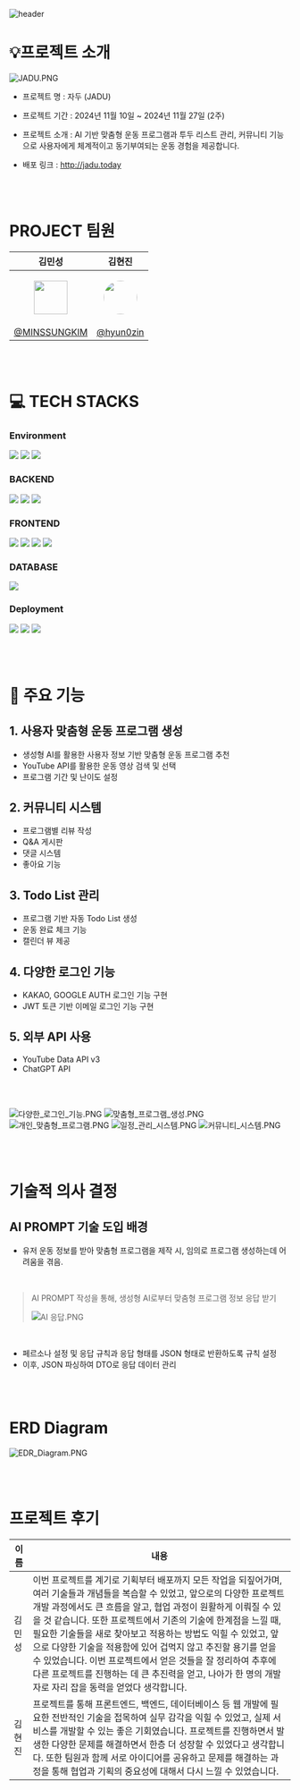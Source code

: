 ![header](https://capsule-render.vercel.app/api?type=waving&height=300&color=gradient&text=JADU&descAlign=60)

# 💡프로젝트 소개

![JADU.PNG](./image/JADU.png)

- 프로젝트 명 : 자두 (JADU)
- 프로젝트 기간 : 2024년 11월 10일 ~ 2024년 11월 27일 (2주)
- 프로젝트 소개 : AI 기반 맞춤형 운동 프로그램과 투두 리스트 관리, 커뮤니티 기능으로 사용자에게 체계적이고 동기부여되는 운동 경험을 제공합니다.

- 배포 링크 : http://jadu.today

  <br><br>

# PROJECT 팀원

|                                                    김민성                                                     |                                                              김현진                                                              |
| :-----------------------------------------------------------------------------------------------------------: | :------------------------------------------------------------------------------------------------------------------------------: |
| <p align="center"><img src="https://avatars.githubusercontent.com/u/163739681?v=4" style="width:60px;" /></p> | <p align="center"><img src="https://avatars.githubusercontent.com/u/154870548?v=4" style="width:60px; border-radius: 50%" /></p> |
|                                [@MINSSUNGKIM](https://github.com/MINSSUNGKIM)                                 |                                             [@hyun0zin](https://github.com/hyun0zin)                                             |

<br><br>

# 💻 TECH STACKS

<h3>Environment</h3> 
<div><img src="https://img.shields.io/badge/visual studio code-007ACC?style=for-the-badge&logo=visualstudiocode&logoColor=white"> <img src="https://img.shields.io/badge/github-181717?style=for-the-badge&logo=github&logoColor=white"> <img src="https://img.shields.io/badge/git-F05032?style=for-the-badge&logo=git&logoColor=white"></div>

<h3>BACKEND</h3> 
<div>
<img src="https://img.shields.io/badge/java-000000?style=for-the-badge&logo=java&logoColor=black"> <img src="https://img.shields.io/badge/spring Boot-6DB33F?style=for-the-badge&logo=spring Boot&logoColor=white">
<img src="https://img.shields.io/badge/spring security-6DB33F?style=for-the-badge&logo=spring security&logoColor=white">
</div>

<h3>FRONTEND</h3> 
<div>
<img src="https://img.shields.io/badge/html5-E34F26?style=for-the-badge&logo=html5&logoColor=white"> <img src="https://img.shields.io/badge/css-1572B6?style=for-the-badge&logo=css3&logoColor=white"> <img src="https://img.shields.io/badge/javascript-F7DF1E?style=for-the-badge&logo=javascript&logoColor=black"> 
<img src="https://img.shields.io/badge/vue.js-4FC08D?style=for-the-badge&logo=vue.js&logoColor=white">
</div>

<h3>DATABASE</h3> 
<div>
<img src="https://img.shields.io/badge/mysql-4479A1?style=for-the-badge&logo=mysql&logoColor=white"> 
</div>

<h3>Deployment</h3> 
<div>
<img src="https://img.shields.io/badge/amazon-FF9900?style=for-the-badge&logo=amazon&logoColor=white">
 <img src="https://img.shields.io/badge/amazon ec2-FF9900?style=for-the-badge&logo=amazonec2&logoColor=white"> <img src="https://img.shields.io/badge/amazon s3-569A31?style=for-the-badge&logo=amazons3&logoColor=white">
</div>

</div>

<br><br>

# 🎯 주요 기능

## 1. **사용자 맞춤형 운동 프로그램 생성**

- 생성형 AI를 활용한 사용자 정보 기반 맞춤형 운동 프로그램 추천
- YouTube API를 활용한 운동 영상 검색 및 선택
- 프로그램 기간 및 난이도 설정

## 2. **커뮤니티 시스템**

- 프로그램별 리뷰 작성
- Q&A 게시판
- 댓글 시스템
- 좋아요 기능

## 3. **Todo List 관리**

- 프로그램 기반 자동 Todo List 생성
- 운동 완료 체크 기능
- 캘린더 뷰 제공

## 4. **다양한 로그인 기능**

- KAKAO, GOOGLE AUTH 로그인 기능 구현
- JWT 토큰 기반 이메일 로그인 기능 구현

## 5. 외부 API 사용

- YouTube Data API v3
- ChatGPT API

<br><br>

![다양한_로그인_기능.PNG](./image/다양한%20로그인%20기능.png)
![맞춤형_프로그램_생성.PNG](./image/맞춤형%20프로그램%20생성.png)
![개인_맞춤형_프로그램.PNG](./image/개인%20맞춤형%20프로그램%20제공.png)
![일정_관리_시스템.PNG](./image/일정관리%20시스템.png)
![커뮤니티_시스템.PNG](./image/커뮤니티%20시스템.png)

<br><br>

# 기술적 의사 결정

## AI PROMPT 기술 도입 배경

- 유저 운동 정보를 받아 맞춤형 프로그램을 제작 시, 임의로 프로그램 생성하는데 어려움을 겪음.

<br>

> AI PROMPT 작성을 통해, 생성형 AI로부터 맞춤형 프로그램 정보 응답 받기
>
> ![AI 응답.PNG](./image/AI%20응답.png)

<br>

- 페르소나 설정 및 응답 규칙과 응답 형태를 JSON 형태로 반환하도록 규칙 설정
- 이후, JSON 파싱하여 DTO로 응답 데이터 관리

<br><br>

# ERD Diagram

![EDR_Diagram.PNG](./image/ERD_diagram.png)

<br><br>

# 프로젝트 후기

| 이름   | 내용                                                                                                                                                                                                                                                                                                                                                                                                                                                                                                                                                                            |
| ------ | ------------------------------------------------------------------------------------------------------------------------------------------------------------------------------------------------------------------------------------------------------------------------------------------------------------------------------------------------------------------------------------------------------------------------------------------------------------------------------------------------------------------------------------------------------------------------------- |
| 김민성 | 이번 프로젝트를 계기로 기획부터 배포까지 모든 작업을 되짚어가며, 여러 기술들과 개념들을 복습할 수 있었고, 앞으로의 다양한 프로젝트 개발 과정에서도 큰 흐름을 알고, 협업 과정이 원활하게 이뤄질 수 있을 것 같습니다. 또한 프로젝트에서 기존의 기술에 한계점을 느낄 때, 필요한 기술들을 새로 찾아보고 적용하는 방법도 익힐 수 있었고, 앞으로 다양한 기술을 적용함에 있어 겁먹지 않고 추진할 용기를 얻을 수 있었습니다. 이번 프로젝트에서 얻은 것들을 잘 정리하여 추후에 다른 프로젝트를 진행하는 데 큰 추진력을 얻고, 나아가 한 명의 개발자로 자리 잡을 동력을 얻었다 생각합니다. |
| 김현진 | 프로젝트를 통해 프론트엔드, 백엔드, 데이터베이스 등 웹 개발에 필요한 전반적인 기술을 접목하여 실무 감각을 익힐 수 있었고, 실제 서비스를 개발할 수 있는 좋은 기회였습니다. 프로젝트를 진행하면서 발생한 다양한 문제를 해결하면서 한층 더 성장할 수 있었다고 생각합니다. 또한 팀원과 함께 서로 아이디어를 공유하고 문제를 해결하는 과정을 통해 협업과 기획의 중요성에 대해서 다시 느낄 수 있었습니다.                                                                                                                                                                             |
